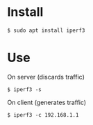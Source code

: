 # Install
```shell
$ sudo apt install iperf3
```

# Use
On server (discards traffic)
```shell
$ iperf3 -s
```
On client (generates traffic)
```shell
$ iperf3 -c 192.168.1.1
```

